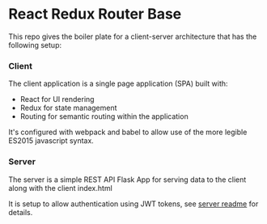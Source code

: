 # React Redux Router Base

This repo gives the boiler plate for a client-server architecture that has the following setup:

### Client

The client application is a single page application (SPA) built with:
* React for UI rendering
* Redux for state management
* Routing for semantic routing within the application

It's configured with webpack and babel to allow use of the more legible ES2015 javascript syntax.

### Server

The server is a simple REST API Flask App for serving data to the client along with the client index.html

It is setup to allow authentication using JWT tokens, see [server readme]() for details.
